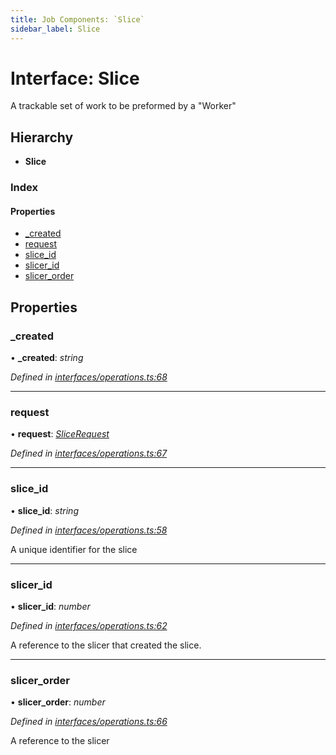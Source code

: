 ```yaml
---
title: Job Components: `Slice`
sidebar_label: Slice
---
```


# Interface: Slice

A trackable set of work to be preformed by a "Worker"

## Hierarchy

* **Slice**

### Index

#### Properties

* [_created](slice.md#_created)
* [request](slice.md#request)
* [slice_id](slice.md#slice_id)
* [slicer_id](slice.md#slicer_id)
* [slicer_order](slice.md#slicer_order)

## Properties

###  _created

• **_created**: *string*

*Defined in [interfaces/operations.ts:68](https://github.com/terascope/teraslice/blob/a2250fb9/packages/job-components/src/interfaces/operations.ts#L68)*

___

###  request

• **request**: *[SliceRequest](slicerequest.md)*

*Defined in [interfaces/operations.ts:67](https://github.com/terascope/teraslice/blob/a2250fb9/packages/job-components/src/interfaces/operations.ts#L67)*

___

###  slice_id

• **slice_id**: *string*

*Defined in [interfaces/operations.ts:58](https://github.com/terascope/teraslice/blob/a2250fb9/packages/job-components/src/interfaces/operations.ts#L58)*

A unique identifier for the slice

___

###  slicer_id

• **slicer_id**: *number*

*Defined in [interfaces/operations.ts:62](https://github.com/terascope/teraslice/blob/a2250fb9/packages/job-components/src/interfaces/operations.ts#L62)*

A reference to the slicer that created the slice.

___

###  slicer_order

• **slicer_order**: *number*

*Defined in [interfaces/operations.ts:66](https://github.com/terascope/teraslice/blob/a2250fb9/packages/job-components/src/interfaces/operations.ts#L66)*

A reference to the slicer

